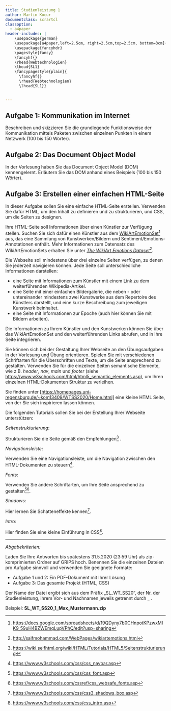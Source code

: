 ```yaml
---
title: Studienleistung 1
author: Martin Kocur
documentclass: scrartcl
classoption:
  - a4paper
header-includes: |
    \usepackage{german} 
    \usepackage[a4paper,left=2.5cm, right=2.5cm,top=2.5cm, bottom=3cm]{geometry}
    \usepackage{fancyhdr}
    \pagestyle{fancy}
    \fancyhf{}
    \rhead{Webtechnologien}
    \lhead{SL1}
    \fancypagestyle{plain}{
      \fancyhf{}
      \rhead{Webtechnologien}
      \lhead{SL1}}


---
```


## Aufgabe 1: Kommunikation im Internet

Beschreiben und skizzieren Sie die grundlegende Funktionsweise der Kommunikation mittels Paketen zwischen einzelnen Punkten in einem Netzwerk (100 bis 150 Wörter). 

## Aufgabe 2: Das Document Object Model

In der Vorlesung haben Sie das Document Object Model (DOM) kennengelernt.  Erläutern Sie das DOM anhand eines Beispiels (100 bis 150 Wörter).

## Aufgabe 3: Erstellen einer einfachen HTML-Seite

In dieser Aufgabe sollen Sie eine einfache HTML-Seite erstellen. Verwenden Sie dafür HTML, um den Inhalt zu definieren und zu strukturieren, und CSS, um die Seiten zu designen.  

Ihre HTML-Seite soll Informationen über einen Künstler zur Verfügung stellen. Suchen Sie sich dafür einen Künstler aus dem [WikiArtEmotionSet](https://docs.google.com/spreadsheets/d/19QDyny7b0CHnpotKPzwxMIK9_59uH4BZWEmqLupVPhQ/edit?usp=sharing)[^1] aus, das eine Sammlung von Kunstwerken/Bildern und Sentiment/Emotions-Annotationen enthält. Mehr Informationen zum Datensatz des WikiArtEmotionSets erhalten Sie unter [_The WikiArt Emotions Dataset_](http://saifmohammad.com/WebPages/wikiartemotions.html)[^2].

Die Webseite soll mindestens über drei einzelne Seiten verfügen, zu denen Sie jederzeit navigieren können. Jede Seite soll unterschiedliche Informationen darstellen:

- eine Seite mit Informationen zum Künstler mit einem Link zu dem weiterführenden Wikipedia-Artikel. 
- eine Seite mit einer einfachen Bildergalerie, die neben - oder untereinander mindestens zwei Kunstwerke aus dem Repertoire des Künstlers darstellt, und eine kurze Beschreibung zum jeweiligen Kunstwerk beinhaltet.
- eine Seite mit Informationen zur Epoche (auch hier können Sie mit Bildern arbeiten).

Die Informationen zu Ihrem Künstler und den Kunstwerken können Sie über das WikiArtEmotionSet und den weiterführenden Links abrufen, und in Ihre Seite integrieren.

Sie können sich bei der Gestaltung Ihrer Webseite an den Übungsaufgaben in der Vorlesung und Übung  orientieren. Spielen Sie mit verschiedenen Schriftarten für die Überschriften und Texte, um die Seite ansprechend zu gestalten. Verwenden Sie für die einzelnen Seiten semantische Elemente, wie z.B. _header_, _nav_, _main_ und _footer_ (siehe https://www.w3schools.com/html/html5_semantic_elements.asp), um Ihren einzelnen HTML-Dokumenten Struktur zu verleihen. 

Sie finden unter [https://homepages.uni-regensburg.de/~kom13409/WTSS2020/Home.html] eine kleine HTML Seite, von der Sie sich inspirieren lassen können.



Die folgenden Tutorials sollen Sie bei der Erstellung Ihrer Webseite unterstützen:



_Seitenstrukturierung_:

Strukturieren Sie die Seite gemäß den Empfehlungen[^3] .

_Navigationsleiste_:

Verwenden Sie eine Navigationsleiste, um die Navigation zwischen den HTML-Dokumenten zu steuern[^4].

_Fonts_:

Verwenden Sie andere Schriftarten, um Ihre Seite ansprechend zu gestalten[^5][^6].

_Shadows_:

Hier lernen Sie Schatteneffekte kennen[^7].

_Intro_:

Hier finden Sie eine kleine Einführung in CSS[^8].

 



------

*Abgabekriterien:*

Laden Sie Ihre Antworten bis spätestens 31.5.2020 (23:59 Uhr) als zip-komprimierten Ordner auf GRIPS hoch.  Benennen Sie die einzelnen Dateien pro Aufgabe sinnvoll und verwenden Sie geeignete Formate:

- Aufgabe 1 und 2: Ein PDF-Dokument mit Ihrer Lösung
- Aufgabe 3: Das gesamte Projekt (HTML, CSS)

Der Name der Datei ergibt sich aus dem Präfix „SL_WT_SS20“, der Nr. der Studienleistung, ihrem Vor- und Nachnamen jeweils getrennt durch _ .

 

Beispiel: **SL_WT_SS20_1_Max_Mustermann.zip**

[^1]: https://docs.google.com/spreadsheets/d/19QDyny7b0CHnpotKPzwxMIK9_59uH4BZWEmqLupVPhQ/edit?usp=sharing
[^2]: http://saifmohammad.com/WebPages/wikiartemotions.html
[^3]: https://wiki.selfhtml.org/wiki/HTML/Tutorials/HTML5/Seitenstrukturierung
[^4]: https://www.w3schools.com/css/css_navbar.asp
[^5]: https://www.w3schools.com/css/css_font.asp
[^6]: https://www.w3schools.com/cssref/css_websafe_fonts.asp
[^7]: https://www.w3schools.com/css/css3_shadows_box.asp
[^8]: https://www.w3schools.com/css/css_intro.asp